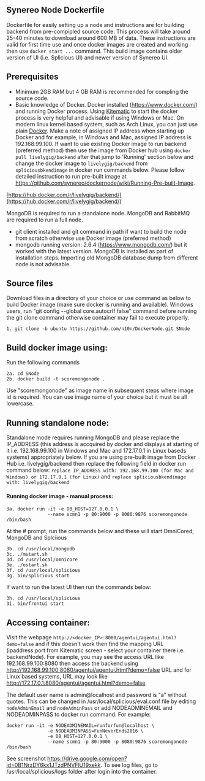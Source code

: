 
## Synereo Node Dockerfile

Dockerfile for easily setting up a node and instructions are for building backend from pre-compipled source code. This process will take around 25-40 minutes to download around 600 MB of data. These instructions are valid for first time use and once docker images are created and working then use `docker start ...` command. This build image contains older version of UI (i.e. Splicious UI) and newer version of Synereo UI.

## Prerequisites
 * Minimum 2GB RAM but 4 GB RAM is recommended for compling the source code.
 * Basic knowledge of Docker. Docker installed (https://www.docker.com/) and running Docker process. Using  [Kitematic](https://docs.docker.com/kitematic/) to start the docker process is very helpful and advisable if using Windows or Mac. On modern linux kernel based system, such as Arch Linux, you can just use plain [Docker](https://wiki.archlinux.org/index.php/Docker). Make a note of assigned IP address when starting up Docker and for example, in Windows and Mac, assigned IP address is 192.168.99.100. If want to use existing Docker image to run backend (preferred method) then use the image from Docker hub using `docker pull livelygig/backend` after that jump to 'Running' section below and change the docker image to `livelygig/backend` from `spliciousbkendimage` in docker run commands below. Please follow detailed instruction to run pre-built image at https://github.com/synereo/dockernode/wiki/Running-Pre-built-Image.  
  
  [https://hub.docker.com/r/livelygig/backend/](https://hub.docker.com/r/livelygig/backend/)
  
  MongoDB is required to run a standalone node. MongoDB and RabbitMQ are required to run a full node. 
  
 * git client installed and git command in path if want to build the node from scratch otherwise use Docker image (preferred method)
 * mongodb running version: 2.6.4 (https://www.mongodb.com/) but it worked with the latest version. MongoDB is installed as part of installation steps. Importing old MongoDB database dump from different node is not advisable.

## Source files
Download files in a directory of your choice or use command as below to build Docker image (make sure docker is running and available). Windows users, run "git config --global core.autocrlf false" command before running the git clone command otherwise container may fail to execute properly.

    1. git clone -b ubuntu https://github.com/n10n/DockerNode.git SNode

## Build docker image using: 
Run the following commands

    2a. cd SNode
    2b. docker build -t scoremongonode . 

  Use "scoremongonode" as image name in subsequent steps where image id is required. You can use image name of your choice but it must be all lowercase. 
 
## Running standalone node:
Standalone mode requires running MongoDB and please replace the IP_ADDRESS (this address is accquired by docker and displays at starting of it i.e. 192.168.99.100 in Windows and Mac and 172.17.0.1 in Linux baseds systems) appropriately below. If you are using pre-built image from Docker Hub i.e. livelygig/backend then replace the following field in docker run command below:
    `replace IP_ADDRESS with: 192.168.99.100 (for Mac and Windows) or 172.17.0.1 (for Linux)` and `replace spliciousbkendimage with: livelygig/backend` 

#### Running docker image - manual process: 

    3a. docker run -it -e DB_HOST=127.0.0.1 \
                   --name scmn1 -p 80:9000 -p 8080:9876 scoremongonode /bin/bash
  
At the # prompt, run the commands below and these will start OmniCored, MongoDB and Splciious
    
    3b. cd /usr/local/mongodb
    3c. ./mstart.sh
    3d. cd /usr/local/omnicore
    3e. ./ostart.sh
    3f. cd /usr/local/splicious
    3g. bin/splicious start
    
If want to run the latest UI then run the commands below:

    3h. cd /usr/local/splicious
    3i. bin/frontui start

## Accessing container:

Visit the webpage `http://<docker_IP>:8080/agentui/agentui.html?demo=false` and if this doesn't work then find the mapping URL (ipaddress:port from Kitematic screen - select your container there i.e. backendNode). For example, you may see the access URL like 192.168.99.100:8080 then access the backend using http://192.168.99.100:8080/agentui/agentui.html?demo=false URL and for Linux based systems, URL may look like http://172.17.0.1:8080/agentui/agentui.html?demo=false

The default user name is admin@localhost and password is "a" without quotes. This can be changed in /usr/local/splicious/eval.conf file by editing `nodeAdminEmail` and `nodeAdminPass` or add NODEADMINEMAIL and NODEADMINPASS to docker run command. For example:
  ```
  docker run -it -e NODEADMINEMAIL=runforfun@localhost \
                 -e NODEADMINPASS=FunNeverEnds2016 \
                 -e DB_HOST=127.0.0.1 \
                 --name scmn1 -p 80:9000 -p 8080:9876 scoremongonode /bin/bash
  ```
See screenshot 
https://drive.google.com/open?id=0B1NrzDY6kx1JTzdPNVFlU19xekk. To see log files, go to /usr/local/splicious/logs folder after login into the container.
